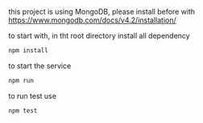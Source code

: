 this project is using MongoDB, please install before with https://www.mongodb.com/docs/v4.2/installation/

to start with, in tht root directory install all dependency
```sh 
npm install
```

to start the service
```sh
npm run
```

to run test use
```sh 
npm test
```